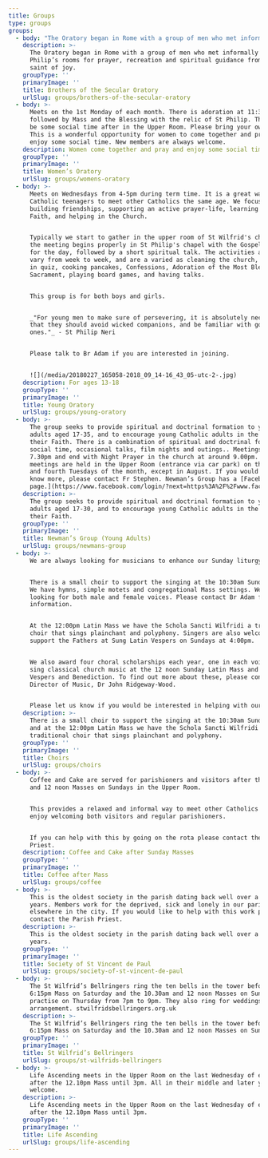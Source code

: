 ```yaml
---
title: Groups
type: groups
groups:
  - body: "The Oratory began in Rome with a group of men who met informally in St Philip’s rooms for prayer, recreation and spiritual guidance from the saint of joy. The community of priests which we now call “the Oratory” was formed later to care for the spiritual needs of this group as it outgrew St Philip’s rooms and became known in Rome and around the world. But it was the laymen’s group that came first. Wherever the Oratory is to be found this informal origin is recalled by the Brothers of the Secular Oratory. Brothers continue to meet regularly with the same goal, growth in holiness in the way of St Philip.\n\nCurrently Brothers meets on Sundays from 5-6pm at St Wilfrid's church.\n\nTypically we meet in the upper room for a cup of tea and around half an hour's recreation time; afterwards we go into the church for a short spiritual talk and then sing Compline (the Church's night prayer) by candlelight. Brothers is a very good way for Catholic men to meet other committed Catholics and to gain some support in one's spiritual life.\n\nIf you are interested in finding out more then you can simply turn up to one of the meetings and make yourself known, or speak to Br Adam.\n\nThose who regularly attend the meetings may be invited to be enrolled in Brothers; this makes one part of the spiritual family of St Philip (similar to a third order in other religious communities).\n\n_\"Iron sharpens iron,\r and one man sharpens another.\" - Proverbs 27:17_\n\nBrothers doesn't meet in August.\n\n![](/media/web-st-philip-neri-fr-lawrence-lew-op-cc.jpg)"
    description: >-
      The Oratory began in Rome with a group of men who met informally in St
      Philip’s rooms for prayer, recreation and spiritual guidance from the
      saint of joy.
    groupType: ''
    primaryImage: ''
    title: Brothers of the Secular Oratory
    urlSlug: groups/brothers-of-the-secular-oratory
  - body: >-
      Meets on the 1st Monday of each month. There is adoration at 11:30am
      followed by Mass and the Blessing with the relic of St Philip. There will
      be some social time after in the Upper Room. Please bring your own lunch.
      This is a wonderful opportunity for women to come together and pray and
      enjoy some social time. New members are always welcome.
    description: Women come together and pray and enjoy some social time.
    groupType: ''
    primaryImage: ''
    title: Women’s Oratory
    urlSlug: groups/womens-oratory
  - body: >-
      Meets on Wednesdays from 4-5pm during term time. It is a great way for
      Catholic teenagers to meet other Catholics the same age. We focus on
      building friendships, supporting an active prayer-life, learning about the
      Faith, and helping in the Church.


      Typically we start to gather in the upper room of St Wilfrid's church, and
      the meeting begins properly in St Philip's chapel with the Gospel reading
      for the day, followed by a short spiritual talk. The activities afterwards
      vary from week to week, and are a varied as cleaning the church, competing
      in quiz, cooking pancakes, Confessions, Adoration of the Most Blessed
      Sacrament, playing board games, and having talks.


      This group is for both boys and girls.


      _"For young men to make sure of persevering, it is absolutely necessary
      that they should avoid wicked companions, and be familiar with good
      ones."_ - St Philip Neri


      Please talk to Br Adam if you are interested in joining.


      ![](/media/20180227_165058-2018_09_14-16_43_05-utc-2-.jpg)
    description: For ages 13-18
    groupType: ''
    primaryImage: ''
    title: Young Oratory
    urlSlug: groups/young-oratory
  - body: >-
      The group seeks to provide spiritual and doctrinal formation to young
      adults aged 17-35, and to encourage young Catholic adults in the living of
      their Faith. There is a combination of spiritual and doctrinal formation,
      social time, occasional talks, film nights and outings.. Meetings start at
      7.30pm and end with Night Prayer in the church at around 9.00pm. The
      meetings are held in the Upper Room (entrance via car park) on the second
      and fourth Tuesdays of the month, except in August. If you would like to
      know more, please contact Fr Stephen. Newman’s Group has a [Facebook
      page.](https://www.facebook.com/login/?next=https%3A%2F%2Fwww.facebook.com%2Fgroups%2F442610759223778%2F)
    description: >-
      The group seeks to provide spiritual and doctrinal formation to young
      adults aged 17-30, and to encourage young Catholic adults in the living of
      their Faith.
    groupType: ''
    primaryImage: ''
    title: Newman’s Group (Young Adults)
    urlSlug: groups/newmans-group
  - body: >-
      We are always looking for musicians to enhance our Sunday liturgy.


      There is a small choir to support the singing at the 10:30am Sunday Mass.
      We have hymns, simple motets and congregational Mass settings. We are
      looking for both male and female voices. Please contact Br Adam for
      information.


      At the 12:00pm Latin Mass we have the Schola Sancti Wilfridi a traditional
      choir that sings plainchant and polyphony. Singers are also welcome to
      support the Fathers at Sung Latin Vespers on Sundays at 4:00pm.


      We also award four choral scholarships each year, one in each voice, to
      sing classical church music at the 12 noon Sunday Latin Mass and at
      Vespers and Benediction. To find out more about these, please contact the
      Director of Music, Dr John Ridgeway-Wood.


      Please let us know if you would be interested in helping with our music.
    description: >-
      There is a small choir to support the singing at the 10:30am Sunday Mass,
      and at the 12:00pm Latin Mass we have the Schola Sancti Wilfridi a
      traditional choir that sings plainchant and polyphony.
    groupType: ''
    primaryImage: ''
    title: Choirs
    urlSlug: groups/choirs
  - body: >-
      Coffee and Cake are served for parishioners and visitors after the 10:30am
      and 12 noon Masses on Sundays in the Upper Room.


      This provides a relaxed and informal way to meet other Catholics and we
      enjoy welcoming both visitors and regular parishioners.


      If you can help with this by going on the rota please contact the Parish
      Priest.
    description: Coffee and Cake after Sunday Masses
    groupType: ''
    primaryImage: ''
    title: Coffee after Mass
    urlSlug: groups/coffee
  - body: >-
      This is the oldest society in the parish dating back well over a hundred
      years. Members work for the deprived, sick and lonely in our parish and
      elsewhere in the city. If you would like to help with this work please
      contact the Parish Priest.
    description: >-
      This is the oldest society in the parish dating back well over a hundred
      years. 
    groupType: ''
    primaryImage: ''
    title: Society of St Vincent de Paul
    urlSlug: groups/society-of-st-vincent-de-paul
  - body: >-
      The St Wilfrid’s Bellringers ring the ten bells in the tower before the
      6:15pm Mass on Saturday and the 10.30am and 12 noon Masses on Sunday. They
      practise on Thursday from 7pm to 9pm. They also ring for weddings by
      arrangement. stwilfridsbellringers.org.uk
    description: >-
      The St Wilfrid’s Bellringers ring the ten bells in the tower before the
      6:15pm Mass on Saturday and the 10.30am and 12 noon Masses on Sunday.
    groupType: ''
    primaryImage: ''
    title: St Wilfrid’s Bellringers
    urlSlug: groups/st-wilfrids-bellringers
  - body: >-
      Life Ascending meets in the Upper Room on the last Wednesday of each month
      after the 12.10pm Mass until 3pm. All in their middle and later years
      welcome.
    description: >-
      Life Ascending meets in the Upper Room on the last Wednesday of each month
      after the 12.10pm Mass until 3pm.
    groupType: ''
    primaryImage: ''
    title: Life Ascending
    urlSlug: groups/life-ascending
---
```


